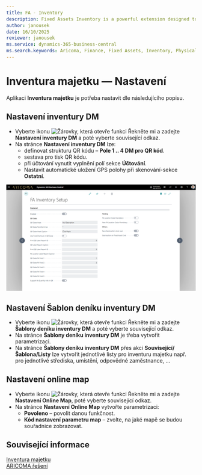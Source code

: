 ```yaml
---
title: FA - Inventory
description: Fixed Assets Inventory is a powerful extension designed to simplify and digitize the physical inventory of fixed assets. 
author: janousek
date: 16/10/2025
reviewer: janousek
ms.service: dynamics-365-business-central
ms.search.keywords: Aricoma, Finance, Fixed Assets, Inventory, Physical Inventory
---
```


# Inventura majetku — Nastavení

Aplikaci **Inventura majetku** je potřeba nastavit dle následujícího popisu.

## Nastavení inventury DM

- Vyberte ikonu ![Žárovky, která otevře funkci Řekněte mi](media/ui-search/search_small.png "Řekněte mi, co chcete dělat") a zadejte **Nastavení inventury DM** a poté vyberte související odkaz.  
- Na stránce **Nastavení inventury DM** lze:
  - definovat strukturu QR kódu – **Pole 1 .. 4 DM pro QR kód**.
  - sestava pro tisk QR kódu.
  - při účtování vynutit vyplnění polí sekce **Účtování**.  
  - Nastavit automatické uložení GPS polohy při skenování-sekce **Ostatní**.

![Nastavení inventury DM](media/fa-inventory-setup.png)  

## Nastavení Šablon deníku inventury DM

- Vyberte ikonu ![Žárovky, která otevře funkci Řekněte mi](media/ui-search/search_small.png "Řekněte mi, co chcete dělat") a zadejte **Šablony deníku inventury DM** a poté vyberte související odkaz.  
- Na stránce **Šablony deníku inventury DM** je třeba vytvořit parametrizaci.  
- Na stránce **Šablony deníku inventury DM**  přes akci **Související/Šablona/Listy** lze vytvořit jednotlivé listy pro inventuru majetku např. pro jednotlivé střediska, umístění, odpovědné zaměstnance, ...

## Nastavení online map

- Vyberte ikonu ![Žárovky, která otevře funkci Řekněte mi](media/ui-search/search_small.png "Řekněte mi, co chcete dělat") a zadejte **Nastavení Online Map**, poté vyberte související odkaz.  
- Na stránce **Nastavení Online Map** vytvořte parametrizaci:
  - **Povoleno** – povolit danou funkčnost.  
  - **Kód nastavení parametru map** – zvolte, na jaké mapě se budou souřadnice zobrazovat.  

## Související informace
[Inventura majetku](fa-inventory.md)  
[ARICOMA řešení](solutions.md)  
